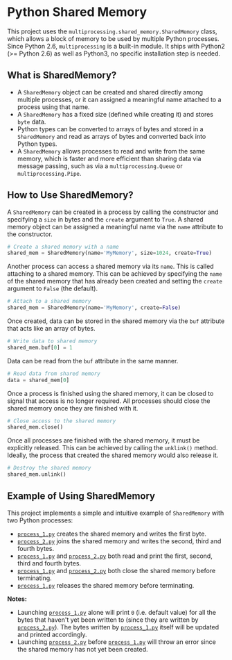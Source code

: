 # Python Shared Memory

This project uses the `multiprocessing.shared_memory.SharedMemory` class, which allows a block of memory to be used by multiple Python processes. Since Python 2.6, `multiprocessing` is a built-in module. It ships with Python2 (>= Python 2.6) as well as Python3, no specific installation step is needed.

## What is SharedMemory?

- A `SharedMemory` object can be created and shared directly among multiple processes, or it can assigned a meaningful name attached to a process using that name.
- A `SharedMemory` has a fixed size (defined while creating it) and stores `byte` data.
- Python types can be converted to arrays of bytes and stored in a `SharedMemory` and read as arrays of bytes and converted back into Python types.
- A `SharedMemory` allows processes to read and write from the same memory, which is faster and more efficient than sharing data via message passing, such as via a `multiprocessing.Queue` or `multiprocessing.Pipe`.

## How to Use SharedMemory?

A `SharedMemory` can be created in a process by calling the constructor and specifying a `size` in bytes and the `create` argument to `True`. A shared memory object can be assigned a meaningful name via the `name` attribute to the constructor.
```python
# Create a shared memory with a name
shared_mem = SharedMemory(name='MyMemory', size=1024, create=True)
```

Another process can access a shared memory via its `name`. This is called attaching to a shared memory. This can be achieved by specifying the `name` of the shared memory that has already been created and setting the `create` argument to `False` (the default).
```python
# Attach to a shared memory
shared_mem = SharedMemory(name='MyMemory', create=False)
```

Once created, data can be stored in the shared memory via the `buf` attribute that acts like an array of bytes.
```python
# Write data to shared memory
shared_mem.buf[0] = 1
```

Data can be read from the `buf` attribute in the same manner.
```python
# Read data from shared memory
data = shared_mem[0]
```

Once a process is finished using the shared memory, it can be closed to signal that access is no longer required. All processes should close the shared memory once they are finished with it.
```python
# Close access to the shared memory
shared_mem.close()
```

Once all processes are finished with the shared memory, it must be explicitly released. This can be achieved by calling the `unklink()` method. Ideally, the process that created the shared memory would also release it.
```python
# Destroy the shared memory
shared_mem.unlink()
```

## Example of Using SharedMemory

This project implements a simple and intuitive example of `SharedMemory` with two Python processes:
- [`process_1.py`](process_1.py) creates the shared memory and writes the first byte.
- [`process_2.py`](process_2.py) joins the shared memory and writes the second, third and fourth bytes.
- [`process_1.py`](process_1.py) and [`process_2.py`](process_2.py) both read and print the first, second, third and fourth bytes.
- [`process_1.py`](process_1.py) and [`process_2.py`](process_2.py) both close the shared memory before terminating.
- [`process_1.py`](process_1.py) releases the shared memory before terminating.

**Notes:**
- Launching [`process_1.py`](process_1.py) alone will print `0` (i.e. default value) for all the bytes that haven't yet been written to (since they are written by [`process_2.py`](process_2.py)). The bytes written by [`process_1.py`](process_1.py) itself will be updated and printed accordingly.
- Launching [`process_2.py`](process_2.py) before [`process_1.py`](process_1.py) will throw an error since the shared memory has not yet been created.
